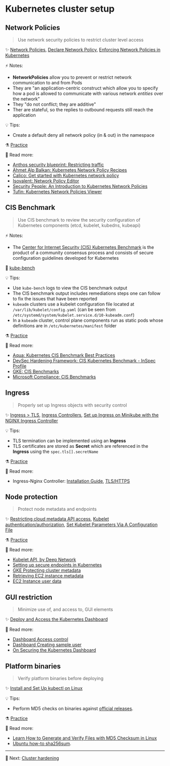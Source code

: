 # Kubernetes cluster setup

## Network Policies

> Use network security policies to restrict cluster level access  

✨ [Network Policies](https://kubernetes.io/docs/concepts/services-networking/network-policies),
[Declare Network Policy](https://kubernetes.io/docs/tasks/administer-cluster/declare-network-policy/),
[Enforcing Network Policies in Kubernetes](https://kubernetes.io/blog/2017/10/enforcing-network-policies-in-kubernetes/)

⚡️ Notes:

* **NetworkPolicies** allow you to prevent or restrict network communication to and from Pods
* They are "an application-centric construct which allow you to specify how a pod is allowed to communicate with various network _entities_ over the network"
* They "do not conflict; they are additive"
* Ther are stateful, so the replies to outbound requests still reach the application

💡 Tips:

* Create a default deny all network policy (in & out) in the namespace

⚗️ [Practice](practice/1.1-network-policies.md)

📝 Read more:

* [Anthos security blueprint: Restricting traffic](https://github.com/GoogleCloudPlatform/anthos-security-blueprints/tree/master/restricting-traffic)
* [Ahmet Alp Balkan: Kubernetes Network Policy Recipes](https://github.com/ahmetb/kubernetes-network-policy-recipes)
* [Calico: Get started with Kubernetes network policy](https://docs.projectcalico.org/security/kubernetes-network-policy)
* [Isovalent: Network Policy Editor](https://editor.networkpolicy.io/)
* [Security People: An Introduction to Kubernetes Network Policies](https://reuvenharrison.medium.com/an-introduction-to-kubernetes-network-policies-for-security-people-ba92dd4c809d)
* [Tufin: Kubernetes Network Policies Viewer](https://orca.tufin.io/netpol/)

## CIS Benchmark

> Use CIS benchmark to review the security configuration of Kubernetes components (etcd, kubelet, kubedns, kubeapi)

⚡️ Notes:

* The [Center for Internet Security (CIS) Kubernetes Benchmark](https://www.cisecurity.org/benchmark/kubernetes/) is the product of a community consensus process and consists of secure configuration guidelines developed for Kubernetes

🚀 [kube-bench](tools/kube-bench.md)

💡 Tips:

* Use `kube-bench` logs to view the CIS benchmark output
* The CIS benchmark output includes remediations steps one can follow to fix the issues that have been reported
* `kubeadm` clusters use a kubelet configuration file located at `/var/lib/kubelet/config.yaml` (can be seen from `/etc/systemd/system/kubelet.service.d/10-kubeadm.conf`)
* In a `kubeadm` cluster, control plane components run as static pods whose definitions are in `/etc/kubernetes/manifest` folder

⚗️ [Practice](practice/1.2-cis-benchmark.md)

📝 Read more:

* [Aqua: Kubernetes CIS Benchmark Best Practices](https://www.aquasec.com/cloud-native-academy/kubernetes-in-production/kubernetes-cis-benchmark-best-practices-in-brief/)
* [DevSec Hardening Framework: CIS Kubernetes Benchmark - InSpec Profile](https://github.com/dev-sec/cis-kubernetes-benchmark)
* [GKE: CIS Benchmarks](https://cloud.google.com/kubernetes-engine/docs/concepts/cis-benchmarks) 
* [Microsoft Compliance: CIS Benchmarks](https://docs.microsoft.com/en-us/microsoft-365/compliance/offering-cis-benchmark)

## Ingress

> Properly set up Ingress objects with security control

✨ [Ingress > TLS](https://kubernetes.io/docs/concepts/services-networking/ingress/#tls),
[Ingress Controllers](https://kubernetes.io/docs/concepts/services-networking/ingress-controllers/),
[Set up Ingress on Minikube with the NGINX Ingress Controller](https://kubernetes.io/docs/tasks/access-application-cluster/ingress-minikube/)

💡 Tips:

* TLS termination can be implemented using an **Ingress**
* TLS certificates are stored as **Secret** which are referenced in the **Ingress** using the `spec.tls[].secretName`

⚗️ [Practice](practice/1.3-ingress.md)

📝 Read more:

* Ingress-Nginx Controller: [Installation Guide](https://kubernetes.github.io/ingress-nginx/deploy/), [TLS/HTTPS](https://kubernetes.github.io/ingress-nginx/user-guide/tls/)

## Node protection

> Protect node metadata and endpoints

✨ [Restricting cloud metadata API access](https://kubernetes.io/docs/tasks/administer-cluster/securing-a-cluster/#restricting-cloud-metadata-api-access),
[Kubelet authentication/authorization](https://kubernetes.io/docs/reference/access-authn-authz/kubelet-authn-authz/),
[Set Kubelet Parameters Via A Configuration File](https://kubernetes.io/docs/tasks/administer-cluster/kubelet-config-file/)

⚗️ [Practice](practice/1.4-node-protection.md)

📝 Read more:

* [Kubelet API, by Deep Network](https://www.deepnetwork.com/blog/2020/01/13/kubelet-api.html)
* [Setting up secure endpoints in Kubernetes](https://blog.cloud66.com/setting-up-secure-endpoints-in-kubernetes)
* [GKE Protecting cluster metadata](https://cloud.google.com/kubernetes-engine/docs/how-to/protecting-cluster-metadata)
* [Retrieving EC2 instance metadata](https://docs.aws.amazon.com/AWSEC2/latest/UserGuide/instancedata-data-retrieval.html)
* [EC2 Instance user data](https://docs.aws.amazon.com/AWSEC2/latest/UserGuide/ec2-instance-metadata.html)

## GUI restriction

> Minimize use of, and access to, GUI elements

✨ [Deploy and Access the Kubernetes Dashboard](https://kubernetes.io/docs/tasks/access-application-cluster/web-ui-dashboard/)

📝 Read more:

* [Dashboard Access control](https://github.com/kubernetes/dashboard/blob/master/docs/user/access-control/README.md)
* [Dashboard Creating sample user](https://github.com/kubernetes/dashboard/blob/master/docs/user/access-control/creating-sample-user.md)
* [On Securing the Kubernetes Dashboard](https://blog.heptio.com/on-securing-the-kubernetes-dashboard-16b09b1b7aca)

## Platform binaries

> Verify platform binaries before deploying

✨ [Install and Set Up kubectl on Linux](https://kubernetes.io/docs/tasks/tools/install-kubectl-linux/)

💡 Tips:

* Perform MD5 checks on binaries against [official releases](https://github.com/kubernetes/kubernetes/releases).

⚗️ [Practice](practice/1.6-platform-binaries.md)

📝 Read more:

* [Learn How to Generate and Verify Files with MD5 Checksum in Linux](https://www.tecmint.com/generate-verify-check-files-md5-checksum-linux/)
* [Ubuntu how-to sha256sum](https://help.ubuntu.com/community/HowToSHA256SUM).

---

🧵 Next: [Cluster hardening](2-cluster-hardening.md)
